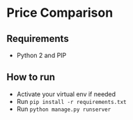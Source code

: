 # Price Comparison

## Requirements

- Python 2 and PIP

## How to run

- Activate your virtual env if needed
- Run `pip install -r requirements.txt`
- Run `python manage.py runserver`

